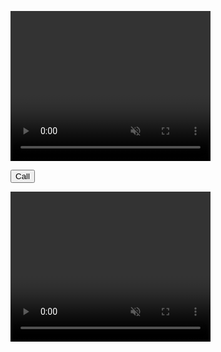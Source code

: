 <video id="selfView" width="320" height="240" autoplay muted></video>

<button id="call">Call</button>

<video id="remoteView" width="320" height="240" autoplay muted></video>

<script>
    let address = 'ws://192.168.43.79:9999/';
    let origin = 'client' + +new Date();
    let ws = new WebSocket(address);

    ws.addEventListener('open', function () {
        console.log('Connected');
    });

    ws.addEventListener('close', function () {
        console.log('Connection lost');
    });

    ws.addEventListener('message', function (e) {
        let data = e.data;
        let [name, type, msg] = data.split('|');
        msg = JSON.parse(msg);
        if (!pc)
            start(false);
        if (name !== origin) {
            if (type === 'sdp') {
                console.log('get', 'setRemoteDescription');
                pc.setRemoteDescription(new RTCSessionDescription(msg));
            } else if (type === 'candidate') {
                console.log('get', 'addIceCandidate', name, origin);
                pc.addIceCandidate(new RTCIceCandidate(msg));
            }
        }
    });

    let send = function () {
        let [origin, type, msg] = Array.prototype.slice.call(arguments);
        ws.send(origin + '|' + type + '|' + JSON.stringify(msg));
        console.log('sent', origin, type);
    }

    // ws.send('123123');


    // RTCPeerConnection

    var configuration = {
        iceServers: [{
            urls: "stun:23.21.150.121"
        }, {
            urls: "stun:stun.l.google.com:19302"
        }]
    };
    var pc;

    function start(isCaller) {
        pc = new RTCPeerConnection(configuration);
        // send any ice candidates to the other peer
        pc.onicecandidate = function (evt) {
            send(origin, 'candidate', evt.candidate);
        };
        // once remote stream arrives, show it in the remote video element
        pc.ontrack = function (evt) {
            // remoteView.src = URL.createObjectURL(evt.streams[0]);
            remoteView.srcObject = evt.streams[0];
        };
        // get the local stream, show it in the local video element and send it
        navigator.mediaDevices.getUserMedia({
            "audio": true,
            "video": true
        }).then((stream) => {
            // selfView.src = URL.createObjectURL(stream);
            selfView.srcObject = stream;
            pc.addStream(stream);
            if (isCaller)
                pc.createOffer().then((desc) => gotDescription(desc));
            else
                pc.createAnswer().then((desc) => gotDescription(desc));

            function gotDescription(desc) {
                console.log('setLocalDescription');
                pc.setLocalDescription(desc);
                send(origin, 'sdp', desc);
            }
        });
    }
    call.addEventListener('click', () => {
        start(true);
    });
</script>
